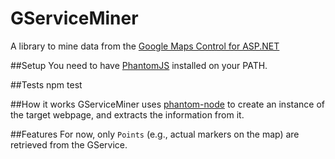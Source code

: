 GServiceMiner
=============

A library to mine data from the <a href="http://www.shabdar.org/asp-net/70-google-maps-control-for-aspnet-part-1.html">Google Maps Control for ASP.NET</a>

##Setup
You need to have <a href="https://github.com/ariya/phantomjs">PhantomJS</a> installed on your PATH.

##Tests
	npm test

##How it works
GServiceMiner uses <a href="https://github.com/sgentle/phantomjs-node/wiki">phantom-node</a> to create an instance of the target webpage, and extracts the information from it.

##Features
For now, only `Points` (e.g., actual markers on the map) are retrieved from the GService.